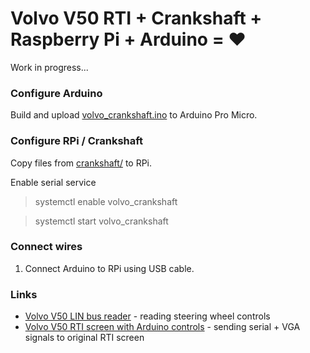 # Volvo V50 RTI + Crankshaft + Raspberry Pi + Arduino = ❤️

Work in progress...

### Configure Arduino

Build and upload [volvo_crankshaft.ino](volvo_crankshaft.ino) to Arduino Pro Micro.

### Configure RPi / Crankshaft

Copy files from [crankshaft/](crankshaft/) to RPi.

Enable serial service

> systemctl enable volvo_crankshaft

> systemctl start volvo_crankshaft 

### Connect wires

1. Connect Arduino to RPi using USB cable.


### Links

- [Volvo V50 LIN bus reader](https://github.com/laurynas/volvo_linbus) - reading steering wheel controls
- [Volvo V50 RTI screen with Arduino controls](https://github.com/laurynas/volvo) - sending serial + VGA signals to original RTI screen

